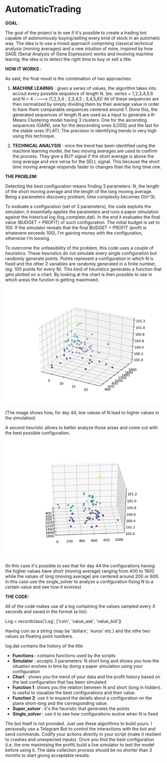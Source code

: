 # AutomaticTrading

**GOAL** :

The goal of the project is to see if it&#39;s possible to create a trading bot capable of autonomously buying/selling every kind of stock in an automatic way. The idea is to use a mixed approach comprising classical technical analysis (moving averages) and a new intuition of mine, inspired by how SAGE (Serial Analysis of Gene Expression) works and involving machine learnig; the idea is to detect the right time to buy or sell a title.

**HOW IT WORKS** :

As said, the final result is the combination of two approaches:

1. **MACHINE LEARNIG** : given a series of values, the algorithm takes into accout every possible sequence of  length N.
(es: series = 1,2,3,4,5,6 and N = 4 ----> (1,2,3,4 ; 2,3,4,5 ; 3,4,5,6))
All of these sequences are then normalized by simply dividing them by their average value in order to have them comparable sequences centered around 1.
Done this, the generated sequences of length N are used as a input to generate a K-Means Clustering model having 3 clusters. One for the ascending sequences (GAIN), one for the descending ones (LOSS) and the last for the stable ones (FLAT). The precision in identifying trends in very high using this technique.

2. **TECHNICAL ANALYSIS** : once the trend has been identified using the machine learning model, the two moving averages are used to confirm the process. They give a BUY signal if the short average is above the long average and vice versa for the SELL signal. This because the short time moving average responds faster to changes than the long time one.

**THE PROBLEM:**

Detecting the best configuration means finding 3 parameters: N, the length of the short moving average and the length of the long moving average. Being a parameters discovery problem, time complexity becomes O(n^3).

To evaluate a configuration (set of 3 parameters), the code exploits the simulator; it essentially applies the parameters and runs a paper simulation against the historical log (log_completo.dat). In the end it evaluates the final value (BUDGET + PROFIT) of such configuration. The initial budget is set to 100. If the simulator reveals that the final BUDGET + PROFIT (profit is whatevere exceeds 100), I&#39;m gaining money with the configuration, otherwise I&#39;m loosing.

To overcome the unfeasibility of the problem, this code uses a couple of heuristics. These heuristics do not simulate every single configuration but randomly generate points. Points represent a configuration in which N is fixed and the other 2 variables are randomly generated in a finite number, (eg. 100 points for every N).
This kind of heuristics generates a function that gets plotted on a chart. By looking at the chart is then possible to see in which areas the funzion is getting maximixed.

![Alt text](Figure_1.png?raw=true)

(The image shows how, for day 44, low values of N lead to higher values in the simulation)

A second heuristic allows to better analyze those areas and come out with the best possible configuration.

 ![Alt text](Figure_2.png?raw=true)
 
(In this case it&#39;s possible to see that for day 44 the configurations having the higher values have short (moving average) ranging from 400 to 1800 while the values of long (moving average) are centered around 200 or 600. In this case use the single\_solver to analyze a configuration fixing N to a certain value and see how it evolves)

**THE CODE:**

All of the code makes use af a log containing the values sampled every X seconds and saved in the format (a list):

Log = recordclass(&#39;Log&#39;, [&#39;coin&#39;, &#39;value\_ask&#39;, &#39;value\_bid&#39;])

Having coin as a string (may be 'dollars', 'euros' etc.) and the othe two values as floating point numbers.

log\.dat contains the history of the title

- **Functions** : contains functions used by the scripts
- **Simulator** : accepts 3 parameters: N short long and shows you how the situation evolves in time by doing a paper simulation using your configuration
- **Chart** : shows you the trend of your data and the profit history based on the last configuration that has been simulated
- **Function 1**: shows you the relation between N and short (long in hidden). Is useful to visualize the best configurations and their value.
- **Function 2**: use it to expand the details about a configuration on the plane short-long and the corresponding value.
- **Super\_solver** : it&#39;s the heuristic that generates the points
- **Single\_solver** : use it to see how configurations evolve when N is fixed

The bot itself is not provided. Just use these algorithms to build yours. I personally use a Telegram Bot to control the interactions with the bot and send commands. Codify your actions directly in your script (make it resilient to crashes and unexpected inputs).
Once you find the best configuration (i.e. the one maximising the profit) build a live simulator to test the model before using it. The data collection process should be no shorter than 3 months to start giving acceptable results.
